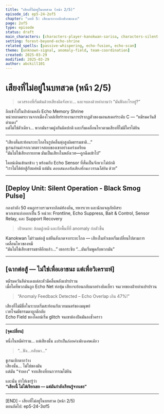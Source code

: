 ```yaml
---
title: "เสียงที่ไม่อยู่ในบทสวด (หน้า 2/5)"
episode_id: ep5-24-2of5
chapter: "บทที่ 5: เสียงแรกจากอีกฟากของเงา"
page: 2of5
type: episode
status: draft
main_characters: [characters-player-kanokwan-sarisa, characters-silent-fortune-klein-fendrix, characters-npc-thuren-boundary]
setting: forest-beyond-echo-shrine
related_spells: [passive-whispering, echo-fusion, echo-scan]
theme: [unknown-signal, anomaly-field, team-coordination]
created: 2025-03-29
modified: 2025-03-29
author: abckill101
---
```


# เสียงที่ไม่อยู่ในบทสวด (หน้า 2/5)

> เควสรองที่เริ่มต้นด้วยเสียงผิดจังหวะ… และจบลงด้วยคำถามว่า “มันฟังอะไรอยู่?”

ลึกเข้าไปในป่าด้านหลัง Echo Memory Shrine  
หน่วยลาดตระเวนจากเมืองโวลล์เทียร์รายงานการปรากฏตัวของมอนสเตอร์ระดับ C — “หมีรมควันสีดำแดง”  
แต่ไม่ใช่ตัวเดียว… พวกมันรวมฝูงกันผิดปกติ และเริ่มเคลื่อนไหวตามเสียงที่ไม่มีใครได้ยิน

---

“เสียงสั่นสะท้อนระยะไกลในรูปคลื่นพุ่งสูงผิดธรรมชาติ…”  
ธูเรนอ่านค่าจากเวทตรวจสอบของเขาอย่างเคร่งเครียด  
“มันไม่ใช่เสียงกายภาพ มันเป็นเสียงในพลังเวท—ถูกฉีดเข้าไป”

ไคลน์เดินเข้ามาข้าง ๆ พร้อมกับ Echo Sensor ที่สั่นเป็นจังหวะไม่ปกติ  
“เราไม่ได้ต่อสู้กับแค่หมี แต่มัน *ตอบสนองกับเสียงที่กนกวรรณได้ยิน* ด้วย”

---

## [Deploy Unit: Silent Operation - Black Smog Pulse]

กองกำลัง 50 คนถูกรวบรวมจากกิลด์ท้องถิ่น, ทหารเวท และนักผจญภัยอิสระ  
พวกเขาแบ่งออกเป็น 5 หน่วย: Frontline, Echo Suppress, Bait & Control, Sensor Relay, และ Support Recovery

> เป้าหมาย: ล้อมฝูงหมี และกักพื้นที่ที่ anomaly ก่อตัวขึ้น

Kanokwan ไม่ร่วมต่อสู้ แต่ยืนสังเกตจากระยะไกล — เสียงในหัวเธอเริ่มเปลี่ยนไปตามการเคลื่อนไหวของหมี  
“มันไม่ใช่เสียงธรรมชาติอีกแล้ว…” เธอกระซิบ “…มันเริ่มพูดกับพวกมัน”

---

## [ฉากต่อสู้ — ไม่ใช่เพื่อเอาชนะ แต่เพื่อวิเคราะห์]

หมีรมควันสีดำแดงแต่ละตัวมีคลื่นพลังแปรปรวน  
เมื่อใดที่พวกมันถูก Echo Net ห่อหุ้ม เสียงจะย้อนกลับมาอย่างบิดเบี้ยว จนเวทของฝ่ายล่าแปรปรวน

> “Anomaly Feedback Detected – Echo Overlap เกิน 47%!”

เสียงที่ไม่มีชื่อในระบบเริ่มสะท้อนกับเวทมนตร์ของมนุษย์  
เวทโจมตีธรรมดาถูกตีกลับ  
Echo Field ของไคลน์เริ่ม glitch จนเขาต้องปิดมันลงชั่วคราว

---

**[จุดเปลี่ยน]**

หนึ่งในหมีคำราม… แต่เสียงนั้น *แปรเป็นถ้อยคำเพียงเศษเดียว*

> “...ฟัง...กลับมา...”

ธูเรนเบิกตากว้าง  
เสียงนั้น... ไม่ใช่ของมัน  
แต่มัน “จำลอง” จากเสียงที่กนกวรรณได้ยิน

และนั่น ทำให้เขารู้ว่า  
**“เสียงนี้ ไม่ได้เรียกเธอ — แต่มันกำลังเรียนรู้จากเธอ”**

---

[END] – เสียงที่ไม่อยู่ในบทสวด (หน้า 2/5)  
ตอนถัดไป: ep5-24-3of5
